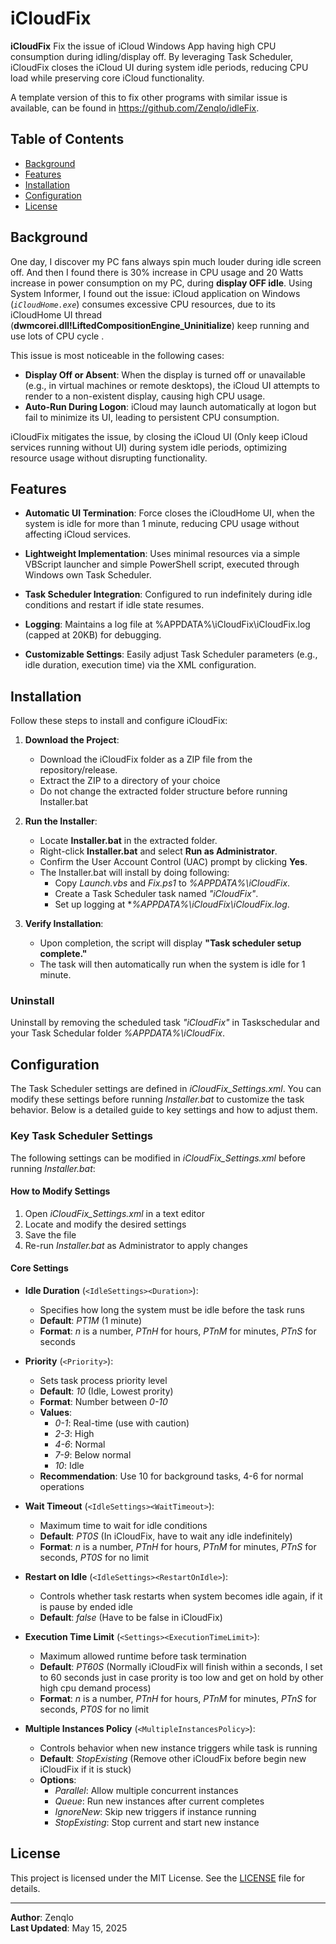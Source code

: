 # iCloudFix

**iCloudFix** Fix the issue of iCloud Windows App having high CPU consumption during idling/display off. By leveraging Task Scheduler, iCloudFix closes the iCloud UI during system idle periods, reducing CPU load while preserving core iCloud functionality.

A template version of this to fix other programs with similar issue is available, can be found in https://github.com/Zenqlo/idleFix. 

## Table of Contents
- [Background](#background)
- [Features](#features)
- [Installation](#installation)
- [Configuration](#configuration)
- [License](#license)

## Background

One day, I discover my PC fans always spin much louder during idle screen off. And then I found there is 30% increase in CPU usage and 20 Watts increase in power consumption on my PC, during **display OFF idle**. Using System Informer, I found out the issue: iCloud application on Windows (*`iCloudHome.exe`*) consumes excessive CPU resources, due to its iCloudHome UI thread (**dwmcorei.dll!LiftedCompositionEngine_Uninitialize**) keep running and use lots of CPU cycle . 

This issue is most noticeable in the following cases:
- **Display Off or Absent**: When the display is turned off or unavailable (e.g., in virtual machines or remote desktops), the iCloud UI attempts to render to a non-existent display, causing high CPU usage.
- **Auto-Run During Logon**: iCloud may launch automatically at logon but fail to minimize its UI, leading to persistent CPU consumption.

iCloudFix mitigates the issue, by closing the iCloud UI (Only keep iCloud services running without UI) during system idle periods, optimizing resource usage without disrupting functionality.

## Features
- **Automatic UI Termination**: Force closes the iCloudHome UI, when the system is idle for more than 1 minute, reducing CPU usage without affecting iCloud services.

- **Lightweight Implementation**: Uses minimal resources via a simple VBScript launcher and simple PowerShell script, executed through Windows own Task Scheduler.

- **Task Scheduler Integration**: Configured to run indefinitely during idle conditions and restart if idle state resumes.

- **Logging**: Maintains a log file at  %APPDATA%\iCloudFix\iCloudFix.log  (capped at 20KB) for debugging.

- **Customizable Settings**: Easily adjust Task Scheduler parameters (e.g., idle duration, execution time) via the XML configuration.


## Installation

Follow these steps to install and configure iCloudFix:

1. **Download the Project**:
   - Download the iCloudFix folder as a ZIP file from the repository/release.
   - Extract the ZIP to a directory of your choice
   - Do not change the extracted folder structure before running Installer.bat


2. **Run the Installer**:
   - Locate **Installer.bat** in the extracted folder.
   - Right-click **Installer.bat** and select **Run as Administrator**.
   - Confirm the User Account Control (UAC) prompt by clicking **Yes**.
   - The Installer.bat will install by doing following:     
     - Copy *Launch.vbs* and *Fix.ps1* to *%APPDATA%\iCloudFix*.
     - Create a Task Scheduler task named *"iCloudFix"*.
     - Set up logging at **%APPDATA%\iCloudFix\iCloudFix.log*.

3. **Verify Installation**:
   - Upon completion, the script will display **"Task scheduler setup complete."**
   - The task will then automatically run when the system is idle for 1 minute.

### Uninstall
Uninstall by removing the scheduled task *"iCloudFix"* in Taskschedular and your Task Schedular folder *%APPDATA%\iCloudFix*.


## Configuration

The Task Scheduler settings are defined in *iCloudFix_Settings.xml*. You can modify these settings before running *Installer.bat* to customize the task behavior. Below is a detailed guide to key settings and how to adjust them.

### Key Task Scheduler Settings
The following settings can be modified in *iCloudFix_Settings.xml* before running *Installer.bat*:

#### How to Modify Settings
1. Open *iCloudFix_Settings.xml* in a text editor
2. Locate and modify the desired settings
3. Save the file
4. Re-run *Installer.bat* as Administrator to apply changes

#### Core Settings
- **Idle Duration** (`<IdleSettings><Duration>`):
  - Specifies how long the system must be idle before the task runs
  - **Default**: *PT1M* (1 minute)
  - **Format**: *n* is a number, *PTnH* for hours, *PTnM* for minutes, *PTnS* for seconds  

- **Priority** (`<Priority>`):
  - Sets task process priority level
  - **Default**: *10* (Idle, Lowest prority)  
  - **Format**: Number between *0-10*
  - **Values**:
    - *0-1*: Real-time (use with caution)
    - *2-3*: High
    - *4-6*: Normal
    - *7-9*: Below normal
    - *10*: Idle  
  - **Recommendation**: Use 10 for background tasks, 4-6 for normal operations

- **Wait Timeout** (`<IdleSettings><WaitTimeout>`):
  - Maximum time to wait for idle conditions
  - **Default**: *PT0S* (In iCloudFix, have to wait any idle indefinitely)
  - **Format**: *n* is a number, *PTnH* for hours, *PTnM* for minutes, *PTnS* for seconds, *PT0S* for no limit

- **Restart on Idle** (`<IdleSettings><RestartOnIdle>`):
  - Controls whether task restarts when system becomes idle again, if it is pause by ended idle
  - **Default**: *false* (Have to be false in iCloudFix)

- **Execution Time Limit** (`<Settings><ExecutionTimeLimit>`):
  - Maximum allowed runtime before task termination
  - **Default**: *PT60S* (Normally iCloudFix will finish within a seconds, I set to 60 seconds just in case prority is too low and get on hold by other high cpu demand process)
  - **Format**: *n* is a number, *PTnH* for hours, *PTnM* for minutes, *PTnS* for seconds, *PT0S* for no limit
  
- **Multiple Instances Policy** (`<MultipleInstancesPolicy>`):
  - Controls behavior when new instance triggers while task is running
  - **Default**: *StopExisting* (Remove other iCloudFix before begin new iCloudFix if it is stuck)
  - **Options**:
    - *Parallel*: Allow multiple concurrent instances
    - *Queue*: Run new instances after current completes
    - *IgnoreNew*: Skip new triggers if instance running
    - *StopExisting*: Stop current and start new instance


## License
This project is licensed under the MIT License. See the [LICENSE](LICENSE) file for details.

---
**Author**: Zenqlo  
**Last Updated**: May 15, 2025
